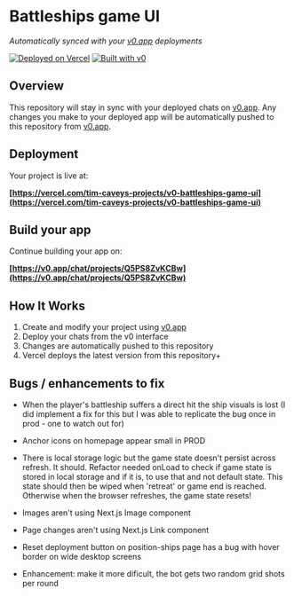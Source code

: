 # Battleships game UI

*Automatically synced with your [v0.app](https://v0.app) deployments*

[![Deployed on Vercel](https://img.shields.io/badge/Deployed%20on-Vercel-black?style=for-the-badge&logo=vercel)](https://vercel.com/tim-caveys-projects/v0-battleships-game-ui)
[![Built with v0](https://img.shields.io/badge/Built%20with-v0.app-black?style=for-the-badge)](https://v0.app/chat/projects/Q5PS8ZvKCBw)

## Overview

This repository will stay in sync with your deployed chats on [v0.app](https://v0.app).
Any changes you make to your deployed app will be automatically pushed to this repository from [v0.app](https://v0.app).

## Deployment

Your project is live at:

**[https://vercel.com/tim-caveys-projects/v0-battleships-game-ui](https://vercel.com/tim-caveys-projects/v0-battleships-game-ui)**

## Build your app

Continue building your app on:

**[https://v0.app/chat/projects/Q5PS8ZvKCBw](https://v0.app/chat/projects/Q5PS8ZvKCBw)**

## How It Works

1. Create and modify your project using [v0.app](https://v0.app)
2. Deploy your chats from the v0 interface
3. Changes are automatically pushed to this repository
4. Vercel deploys the latest version from this repository+


## Bugs / enhancements to fix


- When the player's battleship suffers a direct hit the ship visuals is lost (I did implement a fix for this but I was able to replicate the bug once in prod - one to watch out for)

- Anchor icons on homepage appear small in PROD

- There is local storage logic but the game state doesn't persist across refresh. It should. Refactor needed onLoad to check if game state is stored in local storage and if it is, to use that and not default state. This state should then be wiped when 'retreat' or game end is reached. Otherwise when the browser refreshes, the game state resets!

- Images aren't using Next.js Image component 

- Page changes aren't using Next.js Link component

- Reset deployment button on position-ships page has a bug with hover border on wide desktop screens

- Enhancement: make it more dificult, the bot gets two random grid shots per round
